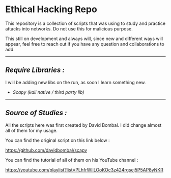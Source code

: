 # Ethical Hacking Repo

This repository is a collection of scripts that was using to study and practice attacks into networks.
Do not use this for malicious purpose.

This still on development and always will, since new and different ways will appear, feel free to reach
out if you have any question and collaborations to add.

---

## **_Require Libraries :_**

I will be adding new libs on the run, as soon I learn something new.

* _Scapy (kali native / third party lib)_

___

## **_Source of Studies :_**

All the scripts here was first created by David Bombal. 
I did change almost all of them for my usage.

You can find the original script on this link below :

https://github.com/davidbombal/scapy

You can find the tutorial of all of them on his YouTube channel :

https://youtube.com/playlist?list=PLhfrWIlLOoKOc3z424rgsej5P5AP8yNKR